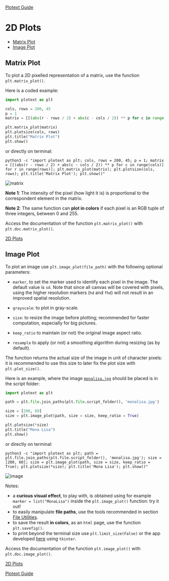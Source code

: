 [Plotext Guide](https://github.com/piccolomo/plotext#guide)

# 2D Plots

- [Matrix Plot](https://github.com/piccolomo/plotext/blob/master/readme/2d-plots.md#matrix-plot)
- [Image Plot](https://github.com/piccolomo/plotext/blob/master/readme/2d-plots.md#image-plot)



## Matrix Plot

To plot a 2D pixelled representation of a matrix, use the function `plt.matrix_plot()`.

Here is a coded example:

```python
import plotext as plt

cols, rows = 200, 45
p = 1
matrix = [[(abs(r - rows / 2) + abs(c - cols / 2)) ** p for c in range(cols)] for r in range(rows)]

plt.matrix_plot(matrix)
plt.plotsize(cols, rows)
plt.title("Matrix Plot")
plt.show()
```
or directly on terminal:
```console
python3 -c "import plotext as plt; cols, rows = 200, 45; p = 1; matrix = [[(abs(r - rows / 2) + abs(c - cols / 2)) ** p for c in range(cols)] for r in range(rows)]; plt.matrix_plot(matrix); plt.plotsize(cols, rows); plt.title('Matrix Plot'); plt.show()"
```
![matrix](https://raw.githubusercontent.com/piccolomo/plotext/master/images/matrix.png)

**Note 1**: The intensity of the pixel (how light it is) is proportional to the correspondent element in the matrix. 

**Note 2**: The same function can **plot in colors** if each pixel is an RGB tuple of three integers, between 0 and 255.

Access the documentation of the function `plt.matrix_plot()` with `plt.doc.matrix_plot()`.

[2D Plots](https://github.com/piccolomo/plotext/blob/master/readme/2d-plots.md#2d-plots)



## Image Plot

To plot an image use `plt.image_plot(file_path)` with the following optional parameters:

- `marker`, to set the marker used to identify each pixel in the image. The default value is `sd`. Note that since all canvas will be covered with pixels, using the higher resolution markers (`hd` and `fhd`) will not result in an improved spatial resolution.

- `grayscale`: to plot in gray-scale.

- `size`: to resize the image before plotting; recommended for faster computation, especially for big pictures.

- `keep_ratio` to maintain (or not) the original image aspect ratio.

- `resample` to apply (or not) a smoothing algorithm during resizing (as by default).

The function returns the actual size of the image in unit of character pixels: it is recommended to use this size to later fix the plot size with `plt.plot_size()`.

Here is an example, where the image [`monalisa.jpg`](https://raw.githubusercontent.com/piccolomo/plotext/master/images/monalisa.jpg) should be placed is in the script folder:

```python
import plotext as plt

path = plt.file.join_paths(plt.file.script_folder(), 'monalisa.jpg')

size = [200, 60]
size = plt.image_plot(path, size = size, keep_ratio = True)

plt.plotsize(*size)
plt.title("Mona Lisa")
plt.show()
```
or directly on terminal:
```console
python3 -c "import plotext as plt; path = plt.file.join_paths(plt.file.script_folder(), 'monalisa.jpg'); size = [200, 60]; size = plt.image_plot(path, size = size, keep_ratio = True); plt.plotsize(*size); plt.title('Mona Lisa'); plt.show()"
```

![image](https://raw.githubusercontent.com/piccolomo/plotext/master/images/image.png)

Notes:

 - a **curious visual effect**, to play with, is obtained using for example `marker = list("MonaLisa")` inside the `plt.image_plot()` function: try it out!
 - to easily manipulate **file paths**, use the tools recommended in section [File Utilities](https://github.com/piccolomo/plotext/blob/master/readme/utilities.md#file-utilities).
 - to save the result **in colors**, as an `html` page, use the function `plt.savefig()`.
 - to print beyond the terminal size use `plt.limit_size(False)` or the app developed [here](https://github.com/piccolomo/plotext/blob/master/readme/environments.md#tkinter)
 using `tkinter`.

Access the documentation of the function `plt.image_plot()` with `plt.doc.image_plot()`.

[2D Plots](https://github.com/piccolomo/plotext/blob/master/readme/2d-plots.md#2d-plots)

[Plotext Guide](https://github.com/piccolomo/plotext#guide)
